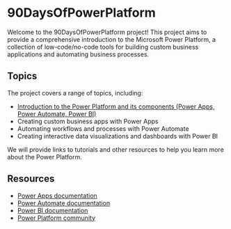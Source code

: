 # 90DaysOfPowerPlatform
Welcome to the 90DaysOfPowerPlatform project! This project aims to provide a comprehensive introduction to the Microsoft Power Platform, a collection of low-code/no-code tools for building custom business applications and automating business processes.

## Topics

The project covers a range of topics, including:

- [Introduction to the Power Platform and its components (Power Apps, Power Automate, Power BI)](https://github.com/fenildesai/90DaysOfPowerPlatform/blob/33eeebe4590d9b596c87b317a097bc5eb9d443bb/Introduction.md)
- Creating custom business apps with Power Apps
- Automating workflows and processes with Power Automate
- Creating interactive data visualizations and dashboards with Power BI

We will provide links to tutorials and other resources to help you learn more about the Power Platform.

## Resources

- [Power Apps documentation](https://docs.microsoft.com/en-us/power-apps/)
- [Power Automate documentation](https://docs.microsoft.com/en-us/power-automate/)
- [Power BI documentation](https://docs.microsoft.com/en-us/power-bi/)
- [Power Platform community](https://powerusers.microsoft.com/)
